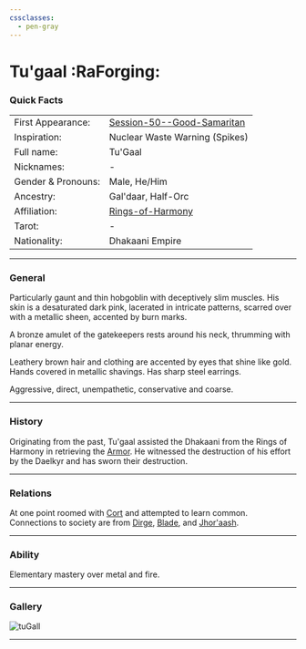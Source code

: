 ```yaml
---
cssclasses:
  - pen-gray
---
```

<link rel="stylesheet" href="https://cdn.jsdelivr.net/npm/rpg-awesome@latest/css/rpg-awesome.min.css">
<link rel="stylesheet" href="https://cdn.jsdelivr.net/npm/remixicon@4.5.0/fonts/remixicon.min.css"> 

# Tu'gaal :RaForging:
### Quick Facts

|                    |                                                                                      |
| ------------------ | ------------------------------------------------------------------------------------ |
| First Appearance:  | [Session-50--Good-Samaritan](../Session-Notes/-8-War/Session-50--Good-Samaritan.md) |
| Inspiration:          | Nuclear Waste Warning (Spikes)                                                       |
| Full name:         | Tu'Gaal                                                                              |
| Nicknames:         | -                                                                                    |
| Gender & Pronouns: | Male, He/Him                                                                         |
| Ancestry:          | Gal'daar, Half-Orc                                                                   |
| Affiliation:       | [Rings-of-Harmony](../Groups/Rings-of-Harmony.md)                                   |
| Tarot:             | -                                                                                    |
| Nationality:       | Dhakaani Empire                                                                      |
***
### General <i class="ri-checkbox-blank-line"></i>
Particularly gaunt and thin hobgoblin with deceptively slim muscles.
His skin is a desaturated dark pink, lacerated in intricate patterns, scarred over with a metallic sheen, accented by burn marks.

A bronze amulet of the gatekeepers rests around his neck, thrumming with planar energy.

Leathery brown hair and clothing are accented by eyes that shine like gold. 
Hands covered in metallic shavings. 
Has sharp steel earrings.

Aggressive, direct, unempathetic, conservative and coarse.
***
### History <i class="ri-history-line"></i>
Originating from the past, Tu'gaal assisted the Dhakaani from the Rings of Harmony in retrieving the [Armor](../Elements-of-the-Prophecy/3-Armor-of-Jhazaal-Dhakaan.md).
He witnessed the destruction of his effort by the Daelkyr and has sworn their destruction.

***
### Relations <i class="ri-user-line"></i>
At one point roomed with [Cort](-Player/Cort.md) and attempted to learn common.
Connections to society are from [Dirge](Dirge.md), [Blade](Blade.md), and [Jhor'aash](Jhor'aash.md).

***
### Ability <i class="ri-star-line"></i>
Elementary mastery over metal and fire.

***
### Gallery <i class="ri-image-line"></i>

![tuGall](../../../../../99%20-%20META/attachments/tuGall.png)

***
